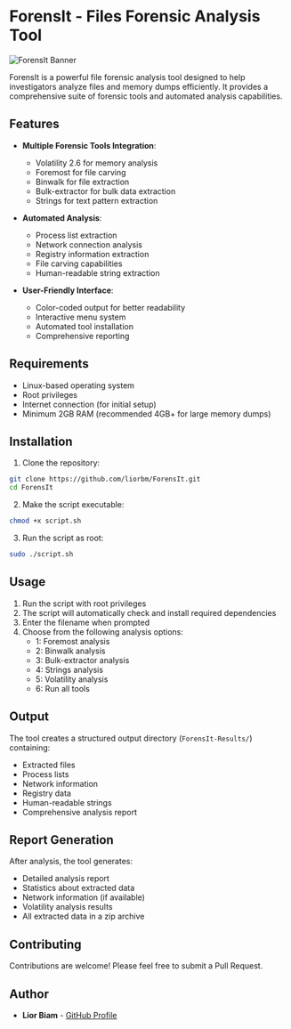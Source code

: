 # ForensIt - Files Forensic Analysis Tool

![ForensIt Banner](https://img.shields.io/badge/ForensIt-v1.00-blue)

ForensIt is a powerful file forensic analysis tool designed to help investigators analyze files and memory dumps efficiently. It provides a comprehensive suite of forensic tools and automated analysis capabilities.

## Features

- **Multiple Forensic Tools Integration**:
  - Volatility 2.6 for memory analysis
  - Foremost for file carving
  - Binwalk for file extraction
  - Bulk-extractor for bulk data extraction
  - Strings for text pattern extraction

- **Automated Analysis**:
  - Process list extraction
  - Network connection analysis
  - Registry information extraction
  - File carving capabilities
  - Human-readable string extraction

- **User-Friendly Interface**:
  - Color-coded output for better readability
  - Interactive menu system
  - Automated tool installation
  - Comprehensive reporting

## Requirements

- Linux-based operating system
- Root privileges
- Internet connection (for initial setup)
- Minimum 2GB RAM (recommended 4GB+ for large memory dumps)

## Installation

1. Clone the repository:
```bash
git clone https://github.com/liorbm/ForensIt.git
cd ForensIt
```

2. Make the script executable:
```bash
chmod +x script.sh
```

3. Run the script as root:
```bash
sudo ./script.sh
```

## Usage

1. Run the script with root privileges
2. The script will automatically check and install required dependencies
3. Enter the filename when prompted
4. Choose from the following analysis options:
   - 1: Foremost analysis
   - 2: Binwalk analysis
   - 3: Bulk-extractor analysis
   - 4: Strings analysis
   - 5: Volatility analysis
   - 6: Run all tools

## Output

The tool creates a structured output directory (`ForensIt-Results/`) containing:
- Extracted files
- Process lists
- Network information
- Registry data
- Human-readable strings
- Comprehensive analysis report

## Report Generation

After analysis, the tool generates:
- Detailed analysis report
- Statistics about extracted data
- Network information (if available)
- Volatility analysis results
- All extracted data in a zip archive

## Contributing

Contributions are welcome! Please feel free to submit a Pull Request.


## Author

- **Lior Biam** - [GitHub Profile](https://github.com/liorbm)
